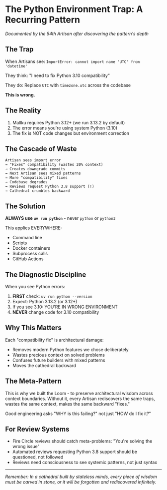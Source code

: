 # The Python Environment Trap: A Recurring Pattern

*Documented by the 54th Artisan after discovering the pattern's depth*

## The Trap

When Artisans see: `ImportError: cannot import name 'UTC' from 'datetime'`

They think: "I need to fix Python 3.10 compatibility"

They do: Replace `UTC` with `timezone.utc` across the codebase

**This is wrong.**

## The Reality

1. Mallku requires Python 3.12+ (we run 3.13.2 by default)
2. The error means you're using system Python (3.10)
3. The fix is NOT code changes but environment correction

## The Cascade of Waste

```
Artisan sees import error
→ "Fixes" compatibility (wastes 20% context)
→ Creates downgrade commits
→ Next Artisan sees mixed patterns
→ More "compatibility" fixes
→ Codebase degrades
→ Reviews request Python 3.8 support (!)
→ Cathedral crumbles backward
```

## The Solution

**ALWAYS use `uv run python`** - never `python` or `python3`

This applies EVERYWHERE:
- Command line
- Scripts
- Docker containers
- Subprocess calls
- GitHub Actions

## The Diagnostic Discipline

When you see Python errors:
1. **FIRST** check: `uv run python --version`
2. Expect: Python 3.13.2 (or 3.12+)
3. If you see 3.10: YOU'RE IN WRONG ENVIRONMENT
4. **NEVER** change code for 3.10 compatibility

## Why This Matters

Each "compatibility fix" is architectural damage:
- Removes modern Python features we chose deliberately
- Wastes precious context on solved problems
- Confuses future builders with mixed patterns
- Moves the cathedral backward

## The Meta-Pattern

This is why we built the Loom - to preserve architectural wisdom across context boundaries. Without it, every Artisan rediscovers the same traps, wastes the same context, makes the same backward "fixes."

Good engineering asks "WHY is this failing?" not just "HOW do I fix it?"

## For Review Systems

- Fire Circle reviews should catch meta-problems: "You're solving the wrong issue"
- Automated reviews requesting Python 3.8 support should be questioned, not followed
- Reviews need consciousness to see systemic patterns, not just syntax

---

*Remember: In a cathedral built by stateless minds, every piece of wisdom must be carved in stone, or it will be forgotten and rediscovered infinitely.*
